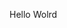 Hello Wolrd
















































































































































































































































































































































































































































































































































































































































































































































































































































































































































































































































































































































































































































































































































































































































































































































































































































































































































































































































































































































































































































































































































































































































































































































































































































































































































































































































































































































































































































































































































































































































































































































































































































































































































































































































































































































































































































































































































































































































































































































































































































































































































































































































































































































































































































































































































































































































































































































































































































































































































































































































